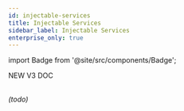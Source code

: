 ```yaml
---
id: injectable-services
title: Injectable Services
sidebar_label: Injectable Services
enterprise_only: true
---
```


import Badge from '@site/src/components/Badge';

<Badge variant="green">NEW V3 DOC</Badge><br/><br/>

_(todo)_

